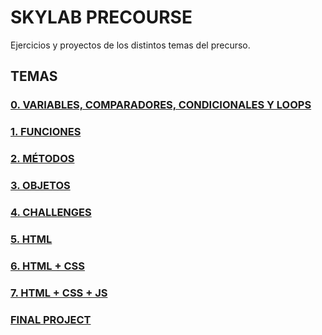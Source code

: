 # SKYLAB PRECOURSE
Ejercicios y proyectos de los distintos temas del precurso.

## TEMAS
### [0. VARIABLES, COMPARADORES, CONDICIONALES Y LOOPS](./tema-0)
### [1. FUNCIONES](./tema-1)
### [2. MÉTODOS](./tema-2)
### [3. OBJETOS](./tema-3)
### [4. CHALLENGES](./tema-4)
### [5. HTML](./tema-5)
### [6. HTML + CSS](./tema-6)
### [7. HTML + CSS + JS](./tema-7)
### [FINAL PROJECT](./final-project)